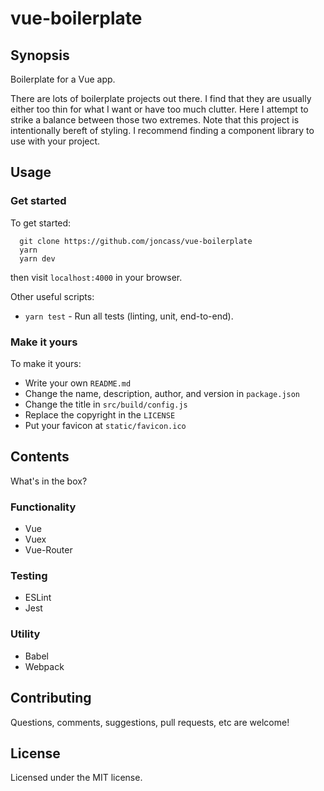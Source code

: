 # vue-boilerplate
## Synopsis
Boilerplate for a Vue app.

There are lots of boilerplate projects out there. I find that they are usually either too thin for what I want or have too much clutter. Here I attempt to strike a balance between those two extremes. Note that this project is intentionally bereft of styling. I recommend finding a component library to use with your project.

## Usage
### Get started
To get started:
```
  git clone https://github.com/joncass/vue-boilerplate
  yarn
  yarn dev
```
then visit `localhost:4000` in your browser.

Other useful scripts:
- `yarn test` - Run all tests (linting, unit, end-to-end).

### Make it yours
To make it yours:
- Write your own `README.md`
- Change the name, description, author, and version in `package.json`
- Change the title in `src/build/config.js`
- Replace the copyright in the `LICENSE`
- Put your favicon at `static/favicon.ico`

## Contents
What's in the box?
### Functionality
- Vue
- Vuex
- Vue-Router

### Testing
- ESLint
- Jest

### Utility
- Babel
- Webpack

## Contributing
Questions, comments, suggestions, pull requests, etc are welcome!

## License
Licensed under the MIT license.
